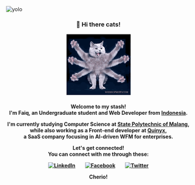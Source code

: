 
## 
<img src="https://komarev.com/ghpvc/?username=kaboel&style=flat&color=yellowgreen&label=Stalkers" alt="yolo" />

<h3 align="center">👋 Hi there cats!</h3>
<p align="center"><img src="image/cats-wave.gif" width="175" alt="Octo-wave"/></p>

<h4 align="center">
<p>Welcome to my stash! <br/>I'm Faiq, an Undergraduate student and Web Developer from <a href="https://www.indonesia.travel/gb/en/home">Indonesia</a>.</p>
<p>I'm currently studying Computer Science at <a href="https://polinema.ac.id">State Polytechnic of Malang</a>, <br/>while also working as a Front-end developer at <a href="https://quinyx.com">Quinyx</a>, <br/> a SaaS company focusing in AI-driven WFM for enterprises.</p>
Let's get connected! <br/>You can connect with me through these:</p>
<p>
<a href="https://linkedin.com/in/faiqkaboel/" target="_blank"><img src="https://www.flaticon.com/svg/vstatic/svg/145/145807.svg?token=exp=1612094394~hmac=97f91d5c607385277ee2bcff38bf0ae0" alt="LinkedIn" width="30" height="30"/></a> &nbsp;&nbsp;&nbsp;&nbsp;&nbsp;&nbsp;
<a href="https://facebook.com/faiqkaboel/" target="_blank"><img src="https://www.flaticon.com/svg/vstatic/svg/145/145802.svg?token=exp=1612094344~hmac=ab2a7efd2d570b5649536590f2d50f19" alt="Facebook" width="30" height="30"/></a> &nbsp;&nbsp;&nbsp;&nbsp;&nbsp;&nbsp;
<a href="https://twitter.com/krispykaboel/" target="_blank"><img src="https://www.flaticon.com/svg/vstatic/svg/145/145812.svg?token=exp=1612094421~hmac=0f8de37b3e62fb6ff15dea8db79f12bf" alt="Twitter" width="30" height="30"/> </a>
</p>
<p>Cherio!
</h4>

##
